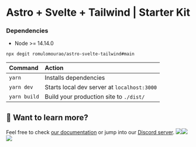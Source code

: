 # Astro + Svelte + Tailwind | Starter Kit

### Dependencies

- Node >= 14.14.0

```
npx degit romulomourao/astro-svelte-tailwind#main
```

| Command         | Action                                      |
|:----------------|:--------------------------------------------|
| `yarn`   | Installs dependencies                       |
| `yarn dev`   | Starts local dev server at `localhost:3000` |
| `yarn build` | Build your production site to `./dist/`     |

## 👀 Want to learn more?

Feel free to check [our documentation](https://github.com/snowpackjs/astro) or jump into our [Discord server](https://astro.build/chat).
![](2021-10-14-15-45-34.png)![](2021-10-14-15-47-14.png)![](2021-10-14-15-48-14.png)
